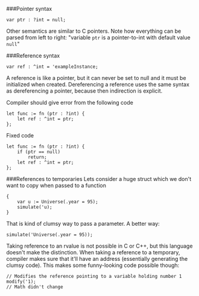 ###Pointer syntax

	var ptr : ?int = null;

Other semantics are similar to C pointers. Note how everything can be parsed from left to right: "variable `ptr` is a pointer-to-int with default value `null`"

###Reference syntax

	var ref : ^int = 'exampleInstance;

A reference is like a pointer, but it can never be set to null and it must be initialized when created. Dereferencing a reference uses the same syntax as dereferencing a pointer, because then indirection is explicit.

Compiler should give error from the following code

	let func := fn (ptr : ?int) {
		let ref : ^int = ptr;
	};

Fixed code
	
	let func := fn (ptr : ?int) {
		if (ptr == null)
			return;
		let ref : ^int = ptr;
	};

###References to temporaries
Lets consider a huge struct which we don't want to copy when passed to a function

	{
		var u := Universe(.year = 95);
		simulate('u);
	}

That is kind of clumsy way to pass a parameter. A better way:

	simulate('Universe(.year = 95));

Taking reference to an rvalue is not possible in C or C++, but this language doesn't make the distinction. When taking a reference to a temporary, compiler makes sure that it'll have an address (essentially generating the clumsy code). This makes some funny-looking code possible though:

	// Modifies the reference pointing to a variable holding number 1
	modify('1); 
	// Math didn't change

